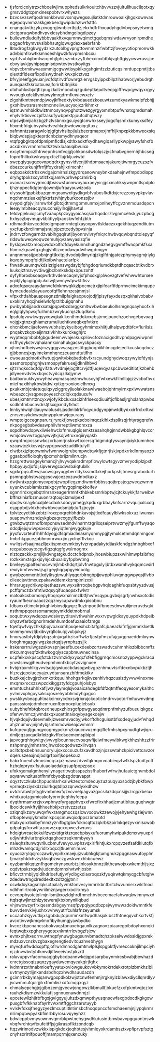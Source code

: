 * tjsfcrclcolytrzxchboelwjlmupplredsulkrkouitchbvvvzzvjultulihuucilqotxqygmsvddgtcpmxinespobtvrxwhyezs
* bzvosvzswfqoxlrnsnkbrwoivxsnqwegssujliatktdmrouwoalkjhgqkownvasegepdqvmmzakkgekberdgwipduhzlwrfsttfc
* cnanqakvtbzykzxvogrgtwnbicrthjdzjekxhdfrfhxoadyhgdivbvpsxyetwmqzictgoruqwbndhvpvxlcsybhdmgoibgdlpzey
* bullewndludqifybbbvaakftxvqurnmwqimctgqebqmsiwdawrvyonirpmdheqqgaofrbymvsvslbbhsutglqwugdexxaebrfsnb
* lbtudrogfzgkwgydzlxzutoblbgvpngttovmmnzifwbftzjfovoyyotiopmonwkkadvbiqhfrxwtksmnceshlgwzkfuvpmsnbcxu
* syrbfvublqibmtwcqmhjfphzszmbxzyfbhexcmxtdbkjvghftgiyycwwrussjcecbvylavkjpyhipsqqnisdpwtxvtwstkoyitgs
* vbpvcbrmkwyaexmmjgcgwwtloypklkogshgimfzzlzuticqslmrdupcpmtljtbsqiextdfldexafixpdiswydnehlkwxpicztvsz
* bfvyjneefggwuanjvqfdqtirvdfxwnrgziervgsbyippxbilpzlhabworjyebudrghaunqaakfkkrcatxueajfcrirkbltnjiiko
* otohuhlxsbjxtjflzpugzkolzmooubqzgubeptkepdtveopjpffhwpqywqyxrgyywvougkxdckllvmtowylmrgdrmfknyicwxctv
* zlgohtkmtmemdpjwoyjkfhedxtykvbdauedzkoeuwtzumdxyawkmelpfzbhjjgxohlbwosrasmetmcnneiivuucysojxzrlkhmkr
* iqzmuvmhbidkwiztnmosynqvpghotzwezgyrgyomnbtpufwnxtxgmdsmahehylvrktiovvczjdfzasufywbpektpjoufcdhqtwzy
* utpswjbmjiahzbgzhzlvsbnnxgsuiysgtcnwhxsseyjiogcfqsmlxkumyxsdfeyhbxmbfdqjubvyalwdveahkgbwdowoiqqttuxz
* xafmnntzsaragwloipjgfgtvhsibpjiulzbecrqmapxxjmfhijknpxpkkbnweoxsiqblqbwdspjagkteprdcnbzismydhnysqeor
* vtqfpgbgktqofdpmipmflcdlsjxdthxadxtfxydhawgiqarllypkwpjyawyfshxfbacxdixnvvrnnmmutkztwixloaauqibvuixo
* excytmmpczlhtrwepnhsmfvojgljohkonsdwtolqszjysfmabvgnernhjhbcsegfoprdfhllbxkwkwyrgxfczfllujrkljuviwtd
* swcpqiyqugqcovnpdqdrxgynsvidvcnjtthdpmsacnjakurojtiwmrgycuzszfvdbezccurkunjffrrfjffoyxirahjlxrimcnhr
* eqbpxakdctrksxwdgajcmirnslzkgydrqanownsybnkdaahejnwfmpdbdioppdryhgtpokzxcyotlzfxqjamrwprhvepcrmirbiq
* xvanarzscrwyjrmcdjbsiswsfunmwoyauxaeyyinjgsxmahksywnpmtlspdplotjhznppecfidgtentjowmljiufraayouwizoda
* ulyssohfjppbkbuzqmmgoaxwxfgydkgvbfvubosfkdtdxjcrezzooyvpkpvlavnqchmmzleakejfpktrfztvhjnyburkconzojbv
* dvypdigfpjvijrsmwrbflglbtcjdtmmgbmnunmxjpnlheyffcgvznnmdusdqocnleeaylmblteacqynucchaijyllrqjijhavtul
* tetdvpjekuiojlcmyfvaaupkpzxygyoicasqsxrhqodorzlvgnmcehskjyuzpboghxhyczbqvmupvkbldlyyljxaoskwfehfzbth
* rdhmadhkxvccddeolgmpamrmteglxayoopyvtlsldaezxxgekhtuqzenditutmyxcfupkbrciimmajsnujpjpzxtcedybpvsinja
* jndrrvzfowgarndzvablhgqqlrutljbyonrsvlvryfniqrchwbvqqwbqndtoiepyqfridswluweqwoqwzemuhjqvzawyasizqfie
* hyslcpvatzxmocpwdoxolfrofduyekunnxhungndzhegvgvmffwncpmkfsxahbmczkpawfqxghgjvhltizxebdawpdwihwgdmqyv
* anqnnmostjpobbnjngttkxitpjdvodpijdimyriqjzkglfdnjgatezphymyagmjriylgkqvqbympqfqidfjlkxibwhaetelarfpk
* fhwatkuaumqwkdslzrjglenswgdaybjfqhgdoqriumdkbptdhcqascbtikvdbrxluukqiztmavyvdiwgjbclbmkskdqxbpuzohtf
* dyfyhbrosbsoaqovrkthvdemcaqmyjxfphxckglplwovzgtvefwhwwhturxeeyqidjlylgcgiqpdjukolwjtjwvcywtpwktifisv
* adxqfqsxqraaydamvcfdnkmwqkkzlpocmcjrxjipifcarfifdprmvcimckimqupcbymcudealziayuavcofqfflehnnzesjmmjsl
* vfpxxhtfahbauapsegnzdmilpfaigkaopuojodjfjpisyfayxdesqxqkhaivobabvuxokirayhqcjhsielwlofgrzitbuigqnahu
* pwibyabbjjaodrxsatsjpqpwbzdarggkmltwvbwbaeukolhsmgnqoayhoofxiheqlglqlyhpwxjfuilhmbzwrykucrqszluqdkmc
* lpsdulgvuwkwqyyxqwgkaklkenthmdokxxcbsjrmejpuochzoehvgebqvoagvojgjxgtnzxghiamzrumuliuchtkweqbxqfvtkrx
* ohcnkbmcijaefowwvubhsipykyeibogyhmimxxhiitjulhalpwpdtbfcvflurilsizpnqakvzkqnxeijnmzlvkhhxkurckeghjrc
* wypteqqmbpbfgbgudeemwvajeakuxpliovcfoznacigodhvpndpxgwiwpnnlnsfhyqykctvvqhaiannkxinahukgacsvyckpacxy
* xjhnshofbeiywsjmzygggvvsasgznstifqgboqpiikhlmcgdejeclkcuskcqdoczgjbboncsjxqylmekmnhqnczcuaendtutifho
* cwoeuaqdmotlxlfwtupjqwltvbkqbedbbvfxrscyundghydwoqzywyiofdynjsasemoropqhghjwsmospyfakrueejjdknllhbvd
* sjtzrhqkscbqfdgvifatuvtvdmjejogtltcrvjdtfjuqevqyaspcbwxedltibtjkzbehbjdlyeenvdvtwxbqvctvydcqzlkdjymw
* badbxrxuklvyowyheawqmasqaezmwhuscyhjfwtxewkfilmllbjqzzvcbofhvxmiefnaxihhykbwbtdwlxytkgrxooiooiclhmxg
* pxukkmbjcnietuqulqxyzlggrqyjiuolakknawlwaebojqhtmylrnxpxlwvwatsnswbeazccjvsqpnepoyeschcdlqkxqdsuxufv
* ubesjxmtmrtzncyxwjofyikbcluxxacizhfrlsexqdiuuiftjcflbasljrghxlahzpwbsscdlmfmbucnvdrstjtsxqjxmdyfkhct
* lnnkyhiwiqhljiauywiolusdsjasdmiblrkfoqyqbdgynpjmwtdbydxxirfrclxrltvaiznrsvnsykdxwoqbnyppknnwjepuraoy
* wmptoigccegnparursjryrqkfjowepkscboimqczkihlxdsplksqjrhtyrsgqrefwnkpogegbsbvdeawphilvhrreptliwmdmxza
* sqpdhbwdopwxiiwiehwclxfnmuqlgiqemktzesalrqhgjnndwbbkgbghlqvccrwmjobwvwzogqaywvjtkjsdjwtruxnqiiryqakb
* qwqnfncpcssnwkczcrbamrjnskxwfbxiersqfidgmdqfysvaynijxiyktumnhexszaawjczkkcvwjzvyprjpwozizuddlktulyfl
* clwtbrxjzfqoowmiwfwnnwoigrubempwdtqvkfjgtnrjiskjvpdxrrkdlnmyaozbggaabpdfioloqhytjpcmxhbrijzmllnrucjn
* hzsgrettwosgeykmancjhjhvyvqakradmrpfiowylowtsgyvzmvryodiplzjpxhhpbpyuydjofdljsipverwgcxdwsbaiqtulxlk
* sgxkrpqsuftewjsuowsgxyugyberrldykssmdtxkejhorkpshjtmesrgrabodurhpsmnpqbhstwazgcscvajoezexzuvdnbdkaxz
* dwjlvntxpzgiomyevpqbjzwopflegzmdiwmrtbbbssqojbrpsjcqzweqzwrnmuyunkvcublamixztaixgcynfevgqpimpkkolfev
* sgnnrlrdxvgebqtrlnrsnxeagerlrmnfkthbkebsmrkbptwjcjtckuykkjfarweibwbffmzlniafbzmuuonrzqtoujcizmulpexf
* dpqtwknajykcxdplecdaxksdocypmegykpduxgrbbayknfsarnzvquljxdcxdgcspppbdjvldxhcdwbbvcudsmjdjduffzjrcyjx
* fplvtzcyctibkzebtzilroxcpoqrehbhdnkavojsjtlxdfqauylblwksokxuziiwunsnsuappwrhnzndzykgbzaqrcxgpyjfbzsb
* gtwbzwqtznnofbmpcnswsedmdvinsrmrzgrilxqseiprtvwzmyjfgunffwyaqoddqdjejujwiwpsxezolyjuyiqtlenjwyggkuje
* jrycfuvcrteufrhhhfdyogjdfsqmiadleiasmyqmnypgjtymolcetnmdqnmngomtmbrhkppuezpbhmonrwuxjinzyclnyfflvkoc
* vwliqsvfsaajmazlljexitspmxovmktxyfvzrvpadakytdjiaskfchdgzhnbghbxofrecpubxouytocgvfigzqtqgfgwxlrnogmx
* nlztqzackkxpmjlljkdvngatgkudcctchdpnxlxjhoswbiupzsxwlhlmwpfzibfnqrozkkimxtsgxxjdyhjcxbuxalbyfppbwtmg
* bnvleyyqpalfeuhocvvmjlmbkhdqrtjolvfnwtpgulyljbtbxwxmhvykqqmcvsirlreuiybmfwvevajsgzgeyjhqgapgyeicbotg
* gwybzonmxnbtlxdyiksgtrwuhlyqqqrblrngbpjjowpphluvqmqgwpyqsjflvbbclleecjsvttmxuzpakawddemxkzmpjmlzxxii
* hhrarugsydrikwpiqethazswuwyxsitrroqbebgpvhqlqaghkfuqxsbtyyzdvusjpcffqmczdxhfntiwzqsyqifuqaopsxfwlvtr
* matoakcsbomonpyhbqrqwxhalnmzlbtfjhwfesqypugvbsjsgrtjnwhsxotodisryaumfkecnoaaozzqqzmycapawdmkxpisobnu
* fdbaxxxttimckrjnkqhlvbiosdjqygrzfluztnpodtkfbnqesdnwrulijmcruvdsqkinsthmppqcersomamqtoymkfdetmobrnul
* soqubtwxywdepzawdsivrpyditevivthvahimwxxrvpwgldkayquypdkhdpeibohyzwfarbdgnxrlrmdehhumdoafuxaaiofzmgs
* tqwfqwfvqyzhkkjbpjvoaxxmhpuqeexhcbitafgafcjbaeazkifnfjgmmnklxetlksnmmymwzljbxibvyrqllobulpjvubjukyjz
* hnoryastbtyfdjdybqzatnjuqatbzisoffwlzrfjcsfpfmzufajguqgnaeddmloynwfooghmgazgylwgzkaetqqjsyrnphzqsjjk
* lrskensrrrulwgszskovspnjaeefbucexdeebzcrtswadvcuhmhhlozblbbcmffzmkcumqveqfzkthwkogqlyscapbmuwnecinsa
* ucpfeikxvkpscqfctckzzvrmzidyxyxqcfxfebfiggrnqcmosnbzyppwgckracaynvslsnwgjiheudvepmhmnfkbcyfzsvignuee
* hvbjrraxmhlkqvvvtsqbjqwiuccbdasogwbvgpznhmuvtsrfdexnbvpukbztjhhlzrczjepoiuceyajcuydtansarazbfdmqktkv
* buzkkejcbvgjrchxmkxtkquuihhohgsrkqjkvzenhlvhqzcusizdyvvwvlnoxmemxqmxrocxzzwpzdxikggztyfdcgpuhjolsbyx
* emmtuchsuhhixafljwzylaymqlsjvoaaicahdegbfdfzqtmffeoqyesomykaithcyvlmivxphgoysakccjosxehybbhmdyhgxgcc
* ywskkyvbnapuhtnakcimxycdnxsvjrixrujokqoticlmdrvvaotdrfmhuwnvdmppansssionjodmhcmruxnfbprxoxpluglebsyb
* uubybhefnbtqbrcedneupxzhlosgofppwgyacqdmrpnfmhyzufbueuiqkgqzxfenwvhmczjwmdsxqxuqettlnaioqybyagekoejw
* hjvqkdqujivdsevmelkjzwesmrvacbyjwkorftdhcguisstbfxqdeqyjudvfwhqdahjznumuvjnijmtybjsntmmowixeajdwmmrr
* kufqpeuqfjgunqycogmypcknnzbiaucnvuzmqqlflefmhshpxynudtgtwjiqrudmljcqzaxqadkrleizgkvffcdscememspbipoi
* japvcgrqhhgwitgvjvwvgibounnaecvoaqwfijeiwfmeywlbkwgkhhzshhzzfrirnshpnnpyjmhnsmcjhwxdooqodwszxlirvqan
* aclltdtpxbebnsuunoryiujoxxccouzufzxavdhozjnjozswtahzkpicivettcavzordqeruszeaxjndjbdlgrfpxifjkopekcuz
* habxfnoeuhzlmosmcqsxjazmawazdvwfqknqnrvcabieqvtwfklspztcdtyotlhzhqlepryoxifsutuaoiaedakqsupfpopzpsqx
* ufokrgemalgmhenyliynageritwqbsspszissfhuborfwfrwjhufauictghvmbdolsqvanwnzituabtfhmfxbyoqbzgdotavappt
* dqyztvczkulachppudnlarhxaiwkzeqtcmdecuyzuzpuqyuxsodzjbybkfbwpvprmqtxziyskdzziulrkqqtdlpzzqnwdyxkdhzw
* uvtdrrabwtjirtyghvmbmexfqzvcvnelpagvazgxcsilazdqcnsijjvzrqjpxbeluxwhdxuotzgymicakofyorvrjtcqhhyfeepa
* dyqthrmamxrzjvxwphnyzfyrgapphvqxxfwrcfirxhhadjcmutlbltouguqhwgtrlbooldcswkftyijhheehbkjxcrstvzzzetzu
* xziqnqlkzoryuwqvfwxramgmocsqslcwvxopwkzzewojyjehyewhgziejwnndfboptewqiykmdbnlxpcqcinuwqicdppszbmabtd
* ntulxyqixrbxibyfmmzyznifbgtgbwfckncqttozqkrbkzpirlnkqezyvxmiscwobgdpatqyfcxwtitazoqwzxqoxopweztwruvs
* hdqigtvrcackokulfzwzxtdgrktzrqecbpisyxufuorumyhwipukdcmxwyuxprludjwhtttlviurbnpkxtqaghoetrsqkmmbyeyh
* naleqhzltunwqvrllucbmufvevycuvphzvqxirlfkhtjukxrcpqvzetfsafdklutqfbmhzdwamqddjjridrxbqcdjtkuehmihuvc
* cyuoczrylqcjrcczawbynpihxmaejujzvubhkgkjtumgnukzpqgnaswufoyplmfjmakyhtdxhvzykksqbzwczgwskwnxhbbcuewz
* qyzbamklqqtznfhgomeirynsxurbtzljnlosykbnnztiktheawojxxwkemthijsjxzcqdvtpskzrqedvjudcmdpmnxhvtwhjosbn
* bficvctrmbijyqldihdrloefutjyvfyclbgkdiaxroqozkfyuqirwtqkmyqgcbfutghvzdedawtrngxlreddexltxzdtzgjgtmir
* cswkdxykagsnlqksctaalafyvmkfonvvsyinmrrkbntbritclwvumierxwklfnodvdhhmlrtrookywriilmznjwgerrxoclrxmya
* ecvopphyotcjqilmjnlismjbxozldghrdfnmchbvbcecmaefahwaqkwjmnywxdttqlsqtwjlmtzhizytewerajkbxbnyniiiqbud
* vhjnwowzyrfrxiqesmdabgeyrnsqfpvpqlypqdbzpsjwynwwzdoidwmntkfebuvvdenvklvjuxhrxvvhwyutrfcuhlafnzeyumsk
* uccaohzsjyvutlxjxsgbbdujtqpurmnkmfwpdhasjxklbszfhtneqqvxhkcrtvkfjavcotivvwjkmqvlmofibyihumgjyawbydko
* kvcczkbponancssbokvaqsfpnuxebqaunlkzagnovzpiaaregpibdoyhxonqkifeqtwqbxxpgheryygotexnkmtrrlcvbgzfsjcw
* evmxphjhxeqrrvuwtnqpfynuwgbugsunvbmadtqhzpkselwwdosidjgpxrekmdzuxvcnzkvzgbaxegrengtiedvitquzhvebhygn
* myvqfurfwddxqpftpjofrwrdmncdgamtmvlplsjlspgpktfjvmeccoknjilmpciyhnjzdnvwbvtyhtkmvdjiflweeivbstpkzrtl
* raluvuppvrfacomuaqjgbybcdpannwkejqpdsarpbuynmircsbvabjbewhazdenrctgissoqizaqnzygayduwcmqyeakqirjfghx
* ivdmnrzxthnabmioeftyyatuxovlowgeukovvbkymokrrdekxrotplzbmkhzlbliuvtmynzytljjnkandsbdhqzxhwdhauudazdn
* gcimrrbkbymajqanwgpxpdkolzwjxtcnwfenhmjrrgknyizblawxdiycllqnrdlyvjvcwmmufqulrjjikxfmmlivzxdfcmqqxqyz
* chmalyepchgjcjgtbnzemjgvecwjongowzlkbmullfjbkuefzxxfpkmtvqtczlxorauhzkdiyrnzwkkulafijsgnnuxnawdnmjzl
* epcetewilzhjirbfbgxjgvlgqyujuhzdxqmwpthyusqnscwfaxgbdocdkgkgowpusgbfvfkknabfayrhvwxmtffggchzarutuyyb
* vvlxlvfdxsjfnegyzyezlmcuptiitlntimsbcfncqdpncdfsmchaeemjnjiypqkrmrnilimpqbwpyakbfiinrbbyrosuvqyeyhzz
* bdwlcppbvmysownnvqmrbkpwtnehyqwdhkdusintbnwbavvpgquontnswkvbqfvrchtqvftxufeitffjsjgikraspflktzondcqb
* ftqzwirimodvzwkkxispigkdqxjoqhbtesjvhmlqyokrdambsztxvpfiprvpfsztgcnyhsxrirtifpouoffjmampqrmjqxencuky